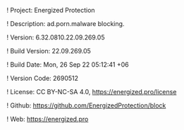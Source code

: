! Project: Energized Protection

! Description: ad.porn.malware blocking.

! Version: 6.32.0810.22.09.269.05

! Build Version: 22.09.269.05

! Build Date: Mon, 26 Sep 22 05:12:41 +06

! Version Code: 2690512

! License: CC BY-NC-SA 4.0, https://energized.pro/license

! Github: https://github.com/EnergizedProtection/block

! Web: https://energized.pro
